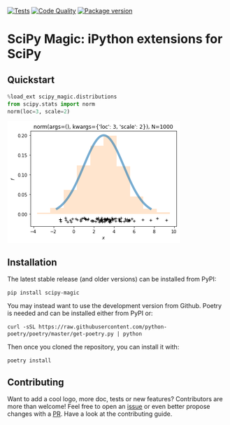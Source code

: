 [![Tests](https://github.com/tupui/scipy-magic/workflows/Tests/badge.svg?branch=master)](
https://github.com/tupui/scipy-magic/actions?query=workflow%3A%22Tests%22
)
[![Code Quality](https://github.com/tupui/scipy-magic/workflows/Code%20Quality/badge.svg?branch=master)](
https://github.com/tupui/scipy-magic/actions?query=workflow%3A%22Code+Quality%22
)
[![Package version](https://img.shields.io/pypi/v/scipy-magic?label=pypi%20package)](
https://pypi.org/project/scipy-magic
)

# SciPy Magic: iPython extensions for SciPy

## Quickstart

```python
%load_ext scipy_magic.distributions
from scipy.stats import norm
norm(loc=3, scale=2)
```
![norm distribution](https://raw.githubusercontent.com/tupui/scipy-magic/main/doc/_static/norm_dist.png)

## Installation

The latest stable release (and older versions) can be installed from PyPI:

    pip install scipy-magic

You may instead want to use the development version from Github. Poetry is
needed and can be installed either from PyPI or:

    curl -sSL https://raw.githubusercontent.com/python-poetry/poetry/master/get-poetry.py | python

Then once you cloned the repository, you can install it with:

    poetry install

## Contributing

Want to add a cool logo, more doc, tests or new features? Contributors are more
than welcome! Feel free to open an [issue](https://github.com/tupui/scipy-magic/issues)
or even better propose changes with a [PR](https://github.com/tupui/scipy-magic/compare).
Have a look at the contributing guide.

